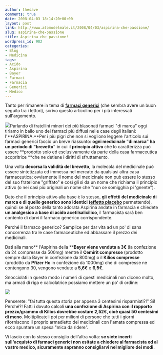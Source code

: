 ```yaml
---
author: thesave
comments: true
date: 2008-04-03 18:14:20+00:00
layout: post
link: http://www.atomodelmale.it/2008/04/03/aspirina-che-passione/
slug: aspirina-che-passione
title: Aspirina che passione!
wordpress_id: 982
categories:
- Blog
- Medicina
tags:
- Acido
- Aspirina
- Bayer
- Farmaci
- Farmacia
- Generici
- Medico
---
```


Tanto per rimanere in tema di [**farmaci generici**](http://atomodelmale.wordpress.com/2008/03/23/w-i-farmaci-approssimativi/) (che sembra avere un buon seguito tra i lettori), scrivo questo articolino per i più interessati sull'argomento.

![](http://www.atomodelmale.it/wp-content/uploads/2008/10/asprirna.png)Parlando di fratellini minori dei più blasonati farmaci "di marca" oggi tiriamo in ballo uno dei farmaci più diffusi nelle case degli italiani: l'**ASPIRINA.**Per i più pigri che non si vogliono leggere l'articolo sui farmaci generici faccio un breve riassunto: **ogni medicinale "di marca" ha un periodo di "brevetto"** in cui il **principio attivo** che lo caratterizza può essere **prodotto solo ed esclusivamente da parte della casa farmaceutica scopritrice **che ne detiene i diritti di sfruttamento.

Una volta **decorsa la validità del brevetto**, la molecola del medicinale può essere sintetizzata ed immessa nel mercato da qualsiasi altra casa farmaceutica; ovviamente il nome del medicinale non può essere lo stesso del suo fratellone "griffato" e così gli si da un nome che richiama il principio attivo (o nei casi più originali un nome che "nun ce somigghia pi 'gnente").<!-- more -->

Dato che il principio attivo alla base è lo stesso, **gli effetti** **del medicinale di marca e di quello generico sono identici **(**[effetto placebo](http://it.wikipedia.org/wiki/Effetto_placebo)** permettendo), quindi se al posto della tanto adorata Aspirina andate in farmacia e chiedete **un analgesico a base di acido acetilsalicilico**, il farmacista sarà ben contento di darvi il farmaco generico corrispondente.

Perché il farmaco generico? Semplice per dar vita ad un po' di sana concorrenza tra le case farmaceutiche ed abbassare il prezzo dei medicinali.

Dati alla mano** l'Aspirina della ****Bayer viene venduta a 3€** (la confezione da 24 compresse da 500mg) mentre il **Cemirit compresse** (prodotto sempre dalla Bayer in confezione da 800mg) o il **Kilios compresse** (prodotto da **Pfizer Hc** in confezione da 1000mg) che di compresse ne contengono 30, vengono vendute a **5,6€** e **6,5€.**

Snocciolati in questo modo i numeri di questi medicinali non dicono molto, ma armati di riga e calcolatrice possiamo mettere un po' di ordine:


![](http://www.atomodelmale.it/wp-content/uploads/2008/10/rapporto-farmaci.png)



Penserete: "fai tutta questa storia per appena 3 centesimi risparmiati?!" Si! Perché?!
Fatti i dovuto calcoli **una confezione di Aspirina con il rapporto prezzo/grammo di Kilios dovrebbe costare 2,52€, cioè quasi 50 centesimi di meno**. Moltiplicateli poi per milioni di persone che tutti i giorni riforniscono il proprio armadietto dei medicinali con l'amata compressa ed ecco spuntare un spesa "mica da ridere".

Vi lascio con lo stesso consiglio dell'altra volta: **se siete incerti sull'acquisto di farmaci generici non esitate a chiedere al farmacista ed al vostro medico, sicuramente sapranno consigliarvi nel migliore dei modi.**
